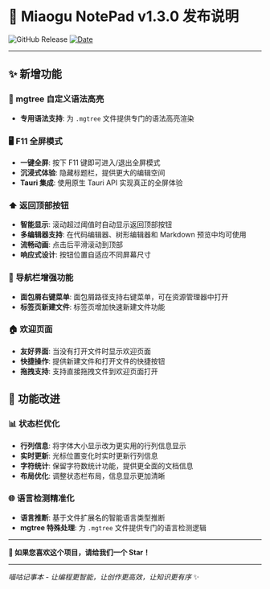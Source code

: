 # 🚀 Miaogu NotePad v1.3.0 发布说明

![GitHub Release](https://img.shields.io/badge/release-v1.3.0-green) [![Date](https://img.shields.io/badge/date-2025--09--29-blue)](https://github.com/hhyufan/miaogu-ide)

---

## ✨ 新增功能

### 🎨 mgtree 自定义语法高亮

- **专用语法支持**: 为 `.mgtree` 文件提供专门的语法高亮渲染

### 🖥️ F11 全屏模式

- **一键全屏**: 按下 F11 键即可进入/退出全屏模式
- **沉浸式体验**: 隐藏标题栏，提供更大的编辑空间
- **Tauri 集成**: 使用原生 Tauri API 实现真正的全屏体验

### ⬆️ 返回顶部按钮

- **智能显示**: 滚动超过阈值时自动显示返回顶部按钮
- **多编辑器支持**: 在代码编辑器、树形编辑器和 Markdown 预览中均可使用
- **流畅动画**: 点击后平滑滚动到顶部
- **响应式设计**: 按钮位置自适应不同屏幕尺寸

### 📂 导航栏增强功能

- **面包屑右键菜单**: 面包屑路径支持右键菜单，可在资源管理器中打开
- **标签页新建文件**: 标签页增加快速新建文件功能

### 🏠 欢迎页面

- **友好界面**: 当没有打开文件时显示欢迎页面
- **快捷操作**: 提供新建文件和打开文件的快捷按钮
- **拖拽支持**: 支持直接拖拽文件到欢迎页面打开

## 🔧 功能改进

### 📊 状态栏优化

- **行列信息**: 将字体大小显示改为更实用的行列信息显示
- **实时更新**: 光标位置变化时实时更新行列信息
- **字符统计**: 保留字符数统计功能，提供更全面的文档信息
- **布局优化**: 调整状态栏布局，信息显示更加清晰

### 🌐 语言检测精准化

- **语言推断**: 基于文件扩展名的智能语言类型推断
- **mgtree 特殊处理**: 为 `.mgtree` 文件提供专门的语言检测逻辑

---

**🌟 如果您喜欢这个项目，请给我们一个 Star！**

---

*喵咕记事本 - 让编程更智能，让创作更高效，让知识更有序* ✨
